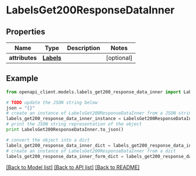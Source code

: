 # LabelsGet200ResponseDataInner


## Properties
Name | Type | Description | Notes
------------ | ------------- | ------------- | -------------
**attributes** | [**Labels**](Labels.md) |  | [optional] 

## Example

```python
from openapi_client.models.labels_get200_response_data_inner import LabelsGet200ResponseDataInner

# TODO update the JSON string below
json = "{}"
# create an instance of LabelsGet200ResponseDataInner from a JSON string
labels_get200_response_data_inner_instance = LabelsGet200ResponseDataInner.from_json(json)
# print the JSON string representation of the object
print LabelsGet200ResponseDataInner.to_json()

# convert the object into a dict
labels_get200_response_data_inner_dict = labels_get200_response_data_inner_instance.to_dict()
# create an instance of LabelsGet200ResponseDataInner from a dict
labels_get200_response_data_inner_form_dict = labels_get200_response_data_inner.from_dict(labels_get200_response_data_inner_dict)
```
[[Back to Model list]](../README.md#documentation-for-models) [[Back to API list]](../README.md#documentation-for-api-endpoints) [[Back to README]](../README.md)


